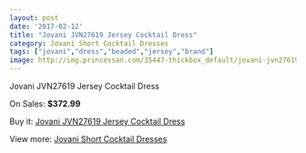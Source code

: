 ```yaml
---
layout: post
date: '2017-02-12'
title: "Jovani JVN27619 Jersey Cocktail Dress"
category: Jovani Short Cocktail Dresses
tags: ["jovani","dress","beaded","jersey","brand"]
image: http://img.princessan.com/35447-thickbox_default/jovani-jvn27619-jersey-cocktail-dress.jpg
---
```

Jovani JVN27619 Jersey Cocktail Dress

On Sales: **$372.99**
<a href="https://www.princessan.com/en/16591-jovani-jvn27619-jersey-cocktail-dress.html"><amp-img layout="responsive" width="600" height="600" src="//img.princessan.com/35447-thickbox_default/jovani-jvn27619-jersey-cocktail-dress.jpg" alt="Jovani JVN27619 Jersey Cocktail Dress 0" /></a>
<a href="https://www.princessan.com/en/16591-jovani-jvn27619-jersey-cocktail-dress.html"><amp-img layout="responsive" width="600" height="600" src="//img.princessan.com/35450-thickbox_default/jovani-jvn27619-jersey-cocktail-dress.jpg" alt="Jovani JVN27619 Jersey Cocktail Dress 1" /></a>
<a href="https://www.princessan.com/en/16591-jovani-jvn27619-jersey-cocktail-dress.html"><amp-img layout="responsive" width="600" height="600" src="//img.princessan.com/35449-thickbox_default/jovani-jvn27619-jersey-cocktail-dress.jpg" alt="Jovani JVN27619 Jersey Cocktail Dress 2" /></a>
<a href="https://www.princessan.com/en/16591-jovani-jvn27619-jersey-cocktail-dress.html"><amp-img layout="responsive" width="600" height="600" src="//img.princessan.com/35448-thickbox_default/jovani-jvn27619-jersey-cocktail-dress.jpg" alt="Jovani JVN27619 Jersey Cocktail Dress 3" /></a>

Buy it: [Jovani JVN27619 Jersey Cocktail Dress](https://www.princessan.com/en/16591-jovani-jvn27619-jersey-cocktail-dress.html "Jovani JVN27619 Jersey Cocktail Dress")

View more: [Jovani Short Cocktail Dresses](https://www.princessan.com/en/139- "Jovani Short Cocktail Dresses")